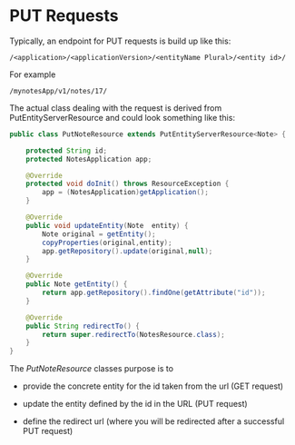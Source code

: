 # PUT Requests

Typically, an endpoint for PUT requests is build up like this:

```
/<application>/<applicationVersion>/<entityName Plural>/<entity id>/
```

For example

```
/mynotesApp/v1/notes/17/
```

The actual class dealing with the request is derived from PutEntityServerResource and could look something like this:

```java
public class PutNoteResource extends PutEntityServerResource<Note> {

    protected String id;
    protected NotesApplication app;

    @Override
    protected void doInit() throws ResourceException {
        app = (NotesApplication)getApplication();
    }

    @Override
    public void updateEntity(Note  entity) {
        Note original = getEntity();
        copyProperties(original,entity);
        app.getRepository().update(original,null);
    }

    @Override
    public Note getEntity() {
        return app.getRepository().findOne(getAttribute("id"));
    }

    @Override
    public String redirectTo() {
        return super.redirectTo(NotesResource.class);
    }
}
```

The _PutNoteResource_ classes purpose is to

* provide the concrete entity for the id taken from the url \(GET request\)
* update the entity defined by the id in the URL \(PUT request\)

* define the redirect url \(where you will be redirected after a successful PUT request\)



